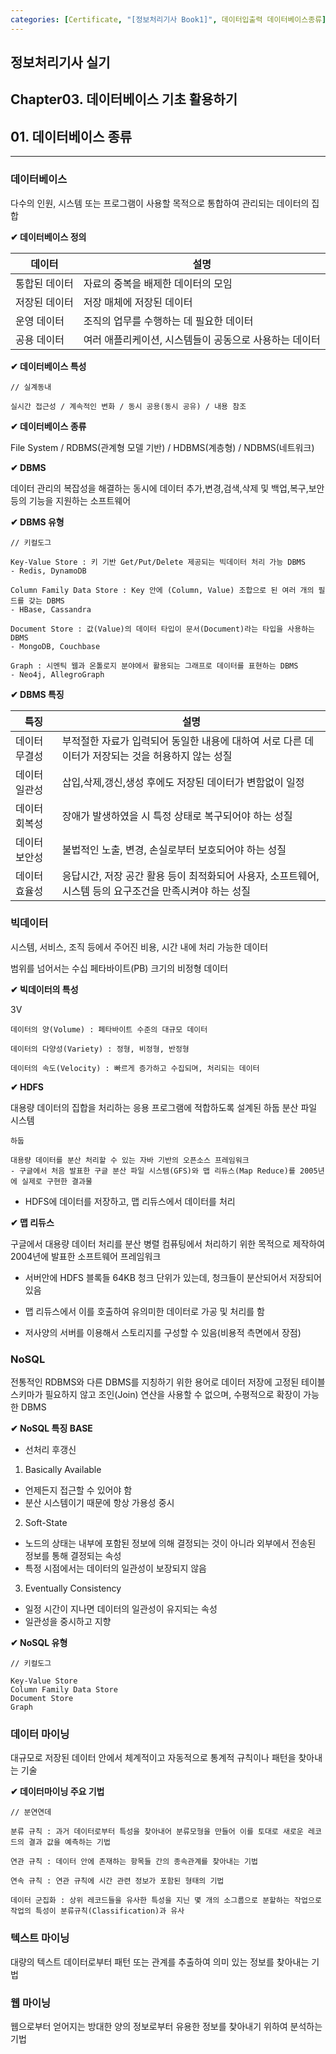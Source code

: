 ```yaml
---
categories: [Certificate, "[정보처리기사 Book1]", 데이터입출력 데이터베이스종류]
---
```


## 정보처리기사 실기

## Chapter03. 데이터베이스 기초 활용하기

## 01. 데이터베이스 종류

<hr>

### 데이터베이스

다수의 인원, 시스템 또는 프로그램이 사용할 목적으로 통합하여 관리되는 데이터의 집합

**✔ 데이터베이스 정의**

|데이터|설명|
|--|--|
|통합된 데이터|자료의 중복을 배제한 데이터의 모임|
|저장된 데이터|저장 매체에 저장된 데이터|
|운영 데이터|조직의 업무를 수행하는 데 필요한 데이터|
|공용 데이터|여러 애플리케이션, 시스템들이 공동으로 사용하는 데이터|

**✔ 데이터베이스 특성**

```
// 실계동내

실시간 접근성 / 계속적인 변화 / 동시 공용(동시 공유) / 내용 참조
```

**✔ 데이터베이스 종류**

File System / RDBMS(관계형 모델 기반) / HDBMS(계층형) / NDBMS(네트워크)

**✔ DBMS**

데이터 관리의 복잡성을 해결하는 동시에 데이터 추가,변경,검색,삭제 및 백업,복구,보안 등의 기능을 지원하는 소프트웨어

**✔ DBMS 유형**

```
// 키컬도그

Key-Value Store : 키 기반 Get/Put/Delete 제공되는 빅데이터 처리 가능 DBMS
- Redis, DynamoDB

Column Family Data Store : Key 안에 (Column, Value) 조합으로 된 여러 개의 필드를 갖는 DBMS
- HBase, Cassandra

Document Store : 값(Value)의 데이터 타입이 문서(Document)라는 타입을 사용하는 DBMS
- MongoDB, Couchbase

Graph : 시멘틱 웹과 온톨로지 분야에서 활용되는 그래프로 데이터를 표현하는 DBMS
- Neo4j, AllegroGraph
```

**✔ DBMS 특징**

|특징|설명|
|--|--|
|데이터 무결성|부적절한 자료가 입력되어 동일한 내용에 대하여 서로 다른 데이터가 저장되는 것을 허용하지 않는 성질|
|데이터 일관성|삽입,삭제,갱신,생성 후에도 저장된 데이터가 변함없이 일정|
|데이터 회복성|장애가 발생하였을 시 특정 상태로 복구되어야 하는 성질|
|데이터 보안성|불법적인 노출, 변경, 손실로부터 보호되어야 하는 성질|
|데이터 효율성|응답시간, 저장 공간 활용 등이 최적화되어 사용자, 소프트웨어, 시스템 등의 요구조건을 만족시켜야 하는 성질|

### 빅데이터

시스템, 서비스, 조직 등에서 주어진 비용, 시간 내에 처리 가능한 데이터

범위를 넘어서는 수십 페타바이트(PB) 크기의 비정형 데이터

**✔ 빅데이터의 특성**

3V

```
데이터의 양(Volume) : 페타바이트 수준의 대규모 데이터

데이터의 다양성(Variety) : 정형, 비정형, 반정형

데이터의 속도(Velocity) : 빠르게 증가하고 수집되며, 처리되는 데이터
```

**✔ HDFS**

대용량 데이터의 집합을 처리하는 응용 프로그램에 적합하도록 설계된 하둡 분산 파일 시스템

```
하둡

대용량 데이터를 분산 처리할 수 있는 자바 기반의 오픈소스 프레임워크
- 구글에서 처음 발표한 구글 분산 파일 시스템(GFS)와 맵 리듀스(Map Reduce)를 2005년에 실제로 구현한 결과물
```

- HDFS에 데이터를 저장하고, 맵 리듀스에서 데이터를 처리

**✔ 맵 리듀스**

구글에서 대용량 데이터 처리를 분산 병렬 컴퓨팅에서 처리하기 위한 목적으로 제작하여 2004년에 발표한 소프트웨어 프레임워크

- 서버안에 HDFS 블록들 64KB 청크 단위가 있는데, 청크들이 분산되어서 저장되어 있음

- 맵 리듀스에서 이를 호출하여 유의미한 데이터로 가공 및 처리를 함

- 저사양의 서버를 이용해서 스토리지를 구성할 수 있음(비용적 측면에서 장점)

### NoSQL

전통적인 RDBMS와 다른 DBMS를 지칭하기 위한 용어로 데이터 저장에 고정된 테이블 스키마가 필요하지 않고 조인(Join) 연산을 사용할 수 없으며, 수평적으로 확장이 가능한 DBMS

**✔ NoSQL 특징 BASE**

- 선처리 후갱신

1. Basically Available
- 언제든지 접근할 수 있어야 함
- 분산 시스템이기 때문에 항상 가용성 중시

2. Soft-State
- 노드의 상태는 내부에 포함된 정보에 의해 결정되는 것이 아니라 외부에서 전송된 정보를 통해 결정되는 속성
- 특정 시점에서는 데이터의 일관성이 보장되지 않음

3. Eventually Consistency
- 일정 시간이 지나면 데이터의 일관성이 유지되는 속성
- 일관성을 중시하고 지향

**✔ NoSQL 유형**

```
// 키컬도그

Key-Value Store
Column Family Data Store
Document Store
Graph
```

### 데이터 마이닝

대규모로 저장된 데이터 안에서 체계적이고 자동적으로 통계적 규칙이나 패턴을 찾아내는 기술

**✔ 데이터마이닝 주요 기법**

```
// 분연연데

분류 규칙 : 과거 데이터로부터 특성을 찾아내어 분류모형을 만들어 이를 토대로 새로운 레코드의 결과 값을 예측하는 기법

연관 규칙 : 데이터 안에 존재하는 항목들 간의 종속관계를 찾아내는 기법

연속 규칙 : 연관 규칙에 시간 관련 정보가 포함된 형태의 기법

데이터 군집화 : 상위 레코드들을 유사한 특성을 지닌 몇 개의 소그룹으로 분할하는 작업으로 작업의 특성이 분류규칙(Classification)과 유사
```

### 텍스트 마이닝

대량의 텍스트 데이터로부터 패턴 또는 관계를 추출하여 의미 있는 정보를 찾아내는 기법

### 웹 마이닝

웹으로부터 얻어지는 방대한 양의 정보로부터 유용한 정보를 찾아내기 위하여 분석하는 기법
